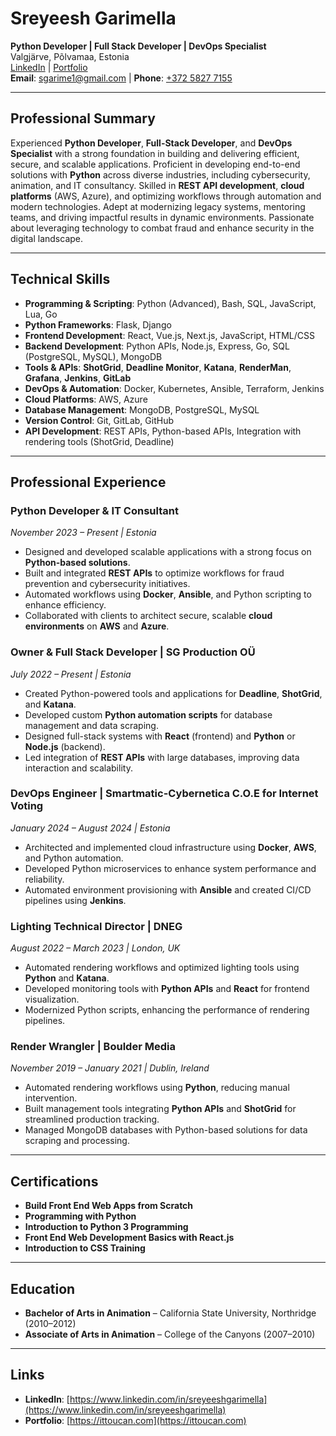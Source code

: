 # Sreyeesh Garimella
**Python Developer | Full Stack Developer | DevOps Specialist**  
Valgjärve, Põlvamaa, Estonia  
[LinkedIn](https://www.linkedin.com/in/sreyeeshgarimella) | [Portfolio](https://ittoucan.com)  
**Email**: [sgarime1@gmail.com](mailto:sgarime1@gmail.com) | **Phone**: [+372 5827 7155](tel:+37258277155)

---

## **Professional Summary**

Experienced **Python Developer**, **Full-Stack Developer**, and **DevOps Specialist** with a strong foundation in building and delivering efficient, secure, and scalable applications. Proficient in developing end-to-end solutions with **Python** across diverse industries, including cybersecurity, animation, and IT consultancy. Skilled in **REST API development**, **cloud platforms** (AWS, Azure), and optimizing workflows through automation and modern technologies. Adept at modernizing legacy systems, mentoring teams, and driving impactful results in dynamic environments. Passionate about leveraging technology to combat fraud and enhance security in the digital landscape.

---

## **Technical Skills**

- **Programming & Scripting**: Python (Advanced), Bash, SQL, JavaScript, Lua, Go  
- **Python Frameworks**: Flask, Django  
- **Frontend Development**: React, Vue.js, Next.js, JavaScript, HTML/CSS  
- **Backend Development**: Python APIs, Node.js, Express, Go, SQL (PostgreSQL, MySQL), MongoDB  
- **Tools & APIs**: **ShotGrid**, **Deadline Monitor**, **Katana**, **RenderMan**, **Grafana**, **Jenkins**, **GitLab**  
- **DevOps & Automation**: Docker, Kubernetes, Ansible, Terraform, Jenkins  
- **Cloud Platforms**: AWS, Azure  
- **Database Management**: MongoDB, PostgreSQL, MySQL  
- **Version Control**: Git, GitLab, GitHub  
- **API Development**: REST APIs, Python-based APIs, Integration with rendering tools (ShotGrid, Deadline)

---

## **Professional Experience**

### **Python Developer & IT Consultant**  
*November 2023 – Present | Estonia*  
- Designed and developed scalable applications with a strong focus on **Python-based solutions**.  
- Built and integrated **REST APIs** to optimize workflows for fraud prevention and cybersecurity initiatives.  
- Automated workflows using **Docker**, **Ansible**, and Python scripting to enhance efficiency.  
- Collaborated with clients to architect secure, scalable **cloud environments** on **AWS** and **Azure**.

### **Owner & Full Stack Developer | SG Production OÜ**  
*July 2022 – Present | Estonia*  
- Created Python-powered tools and applications for **Deadline**, **ShotGrid**, and **Katana**.  
- Developed custom **Python automation scripts** for database management and data scraping.  
- Designed full-stack systems with **React** (frontend) and **Python** or **Node.js** (backend).  
- Led integration of **REST APIs** with large databases, improving data interaction and scalability.

### **DevOps Engineer | Smartmatic-Cybernetica C.O.E for Internet Voting**  
*January 2024 – August 2024 | Estonia*  
- Architected and implemented cloud infrastructure using **Docker**, **AWS**, and Python automation.  
- Developed Python microservices to enhance system performance and reliability.  
- Automated environment provisioning with **Ansible** and created CI/CD pipelines using **Jenkins**.

### **Lighting Technical Director | DNEG**  
*August 2022 – March 2023 | London, UK*  
- Automated rendering workflows and optimized lighting tools using **Python** and **Katana**.  
- Developed monitoring tools with **Python APIs** and **React** for frontend visualization.  
- Modernized Python scripts, enhancing the performance of rendering pipelines.

### **Render Wrangler | Boulder Media**  
*November 2019 – January 2021 | Dublin, Ireland*  
- Automated rendering workflows using **Python**, reducing manual intervention.  
- Built management tools integrating **Python APIs** and **ShotGrid** for streamlined production tracking.  
- Managed MongoDB databases with Python-based solutions for data scraping and processing.

---

## **Certifications**

- **Build Front End Web Apps from Scratch**  
- **Programming with Python**  
- **Introduction to Python 3 Programming**  
- **Front End Web Development Basics with React.js**  
- **Introduction to CSS Training**

---

## **Education**

- **Bachelor of Arts in Animation** – California State University, Northridge (2010–2012)  
- **Associate of Arts in Animation** – College of the Canyons (2007–2010)

---

## **Links**

- **LinkedIn**: [https://www.linkedin.com/in/sreyeeshgarimella](https://www.linkedin.com/in/sreyeeshgarimella)  
- **Portfolio**: [https://ittoucan.com](https://ittoucan.com)

